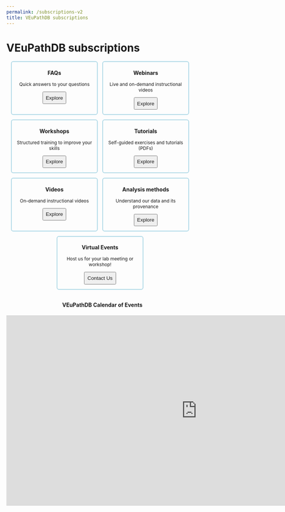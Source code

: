 ```yaml
---
permalink: /subscriptions-v2
title: VEuPathDB subscriptions
---
```

<style>

.flex-container {
  display: flex;
  flex-wrap: wrap;
  justify-content: center;
  font-size: 95%;
}
.flex-container div {
  font-size: 90%;
  border: 0.2em solid lightblue;
  border-radius: 0.5em;
  margin: 0 1em 1em 0;
  padding: 0 1em 1em;
  text-align: center;
  width: 200px;
}
.flex-container div button {
  padding: 0.5em;
}
.flex-container div button a {
  text-decoration: none;
}
.flex-container div h3 {
  text-align: center;
}

</style>

<h1>VEuPathDB subscriptions</h1>

<div class="static-content flex-container">

  <div>
    <h3>FAQs</h3>
    <p>Quick answers to your questions</p>
    <button><a href="/a/app/static-content/faq.html">Explore</a></button>
  </div>
  <div>
    <h3>Webinars</h3>
    <p>Live and on-demand instructional videos</p>
    <button><a href="/a/app/static-content/webinars.html">Explore</a></button>
  </div>
  <div>
    <h3>Workshops</h3>
    <p>Structured training to improve your skills</p>
    <button><a href="/a/app/static-content/workshops.html">Explore</a></button>
  </div>
  <div>
    <h3>Tutorials</h3>
    <p>Self-guided exercises and tutorials (PDFs)</p>
    <button><a href="/a/app/static-content/tutorials.html">Explore</a></button>
  </div>
  <div>
    <h3>Videos</h3>
    <p>On-demand instructional videos</p>
    <button><a href="https://www.youtube.com/user/EuPathDB/playlists">Explore</a></button>
  </div>
  <div>
    <h3>Analysis methods</h3>
    <p>Understand our data and its provenance</p>
    <button><a href="/a/app/static-content/methods.html">Explore</a></button>
  </div>
  <div>
    <h3>Virtual Events</h3>
    <p>Host us for your lab meeting or workshop!</p>
    <button><a href="/a/app/contact-us">Contact Us</a></button>
  </div>

</div>
<div align="center">
<p>
<h4>VEuPathDB Calendar of Events</h4>
<iframe src="https://calendar.google.com/calendar/embed?height=600&amp;wkst=1&amp;bgcolor=%23ffffff&amp;ctz=America%2FNew_York&amp;src=YnJjZ2F0ZXdheUBnbWFpbC5jb20&amp;src=Y19xbG9ncGFwYnViZmh1M2c3cmgzZWsyODlhY0Bncm91cC5jYWxlbmRhci5nb29nbGUuY29t&amp;src=YnZicmMxQGdtYWlsLmNvbQ&amp;color=%23039BE5&amp;color=%23F09300&amp;color=%23E4C441&amp;showTz=1&amp;showCalendars=0&amp;showTabs=1&amp;showPrint=0&amp;showDate=1&amp;showNav=1&amp;showTitle=0" style="border-width:0" width="1000" height="500" frameborder="0" scrolling="no"></iframe>
</p>
</div>

